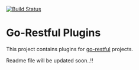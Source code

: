 [![Build Status](https://travis-ci.com/AccelByte/go-restful-plugins.svg?branch=master)](https://travis-ci.com/AccelByte/go-restful-plugins)

# Go-Restful Plugins

This project contains plugins for [go-restful](https://github.com/emicklei/go-restful) projects.

Readme file will be updated soon..!!
